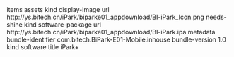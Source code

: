 <?xml version="1.0" encoding="UTF-8"?>
<!DOCTYPE plist PUBLIC "-//Apple//DTD PLIST 1.0//EN" "http://www.apple.com/DTDs/PropertyList-1.0.dtd">
<plist version="1.0">
<dict>
	<key>items</key>
	<array>
		<dict>
			<key>assets</key>
			<array>
				<dict>
					<key>kind</key>
					<string>display-image</string>
					<key>url</key>
					<string>http://ys.bitech.cn/iPark/biparke01_appdownload/BI-iPark_Icon.png</string>
					<key>needs-shine</key>
					<true/>
				</dict>
				<dict>
					<key>kind</key>
					<string>software-package</string>
					<key>url</key>
					<string>http://ys.bitech.cn/iPark/biparke01_appdownload/BI-iPark.ipa</string>
				</dict>
			</array>
			<key>metadata</key>
			<dict>
				<key>bundle-identifier</key>
				<string>com.bitech.BiPark-E01-Mobile.inhouse</string>
				<key>bundle-version</key>
				<string>1.0</string>
				<key>kind</key>
				<string>software</string>
				<key>title</key>
				<string>iPark+</string>
			</dict>
		</dict>
	</array>
</dict>
</plist>

